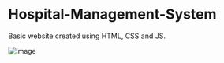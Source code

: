 # Hospital-Management-System
Basic website created using HTML, CSS and JS.


![image](https://github.com/user-attachments/assets/bfba0e7e-0e34-47ee-b286-6e298a31823f)
